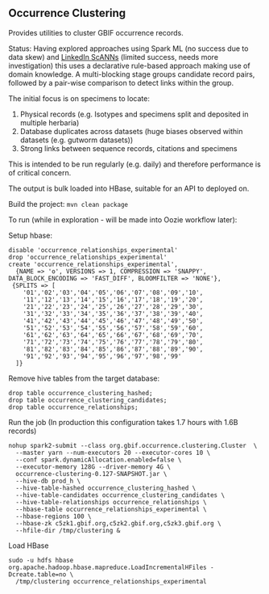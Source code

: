 ## Occurrence Clustering

Provides utilities to cluster GBIF occurrence records.

Status: Having explored approaches using Spark ML (no success due to data skew) and
[LinkedIn ScANNs](https://github.com/linkedin/scanns) (limited success, needs more investigation)
this uses a declarative rule-based approach making use of domain knowledge. A multi-blocking stage
groups candidate record pairs, followed by a pair-wise comparison to detect links within the group.

The initial focus is on specimens to locate:
 1. Physical records (e.g. Isotypes and specimens split and deposited in multiple herbaria)
 2. Database duplicates across datasets (huge biases observed within datasets (e.g. gutworm datasets))
 3. Strong links between sequence records, citations and specimens

This is intended to be run regularly (e.g. daily) and therefore performance is of critical concern.

The output is bulk loaded into HBase, suitable for an API to deployed on.

Build the project: `mvn clean package`

To run (while in exploration - will be made into Oozie workflow later):

Setup hbase:
```
disable 'occurrence_relationships_experimental'
drop 'occurrence_relationships_experimental'
create 'occurrence_relationships_experimental',
  {NAME => 'o', VERSIONS => 1, COMPRESSION => 'SNAPPY', DATA_BLOCK_ENCODING => 'FAST_DIFF', BLOOMFILTER => 'NONE'},
 {SPLITS => [
    '01','02','03','04','05','06','07','08','09','10',
    '11','12','13','14','15','16','17','18','19','20',
    '21','22','23','24','25','26','27','28','29','30',
    '31','32','33','34','35','36','37','38','39','40',
    '41','42','43','44','45','46','47','48','49','50',
    '51','52','53','54','55','56','57','58','59','60',
    '61','62','63','64','65','66','67','68','69','70',
    '71','72','73','74','75','76','77','78','79','80',
    '81','82','83','84','85','86','87','88','89','90',
    '91','92','93','94','95','96','97','98','99'
  ]}
```

Remove hive tables from the target database:
```
drop table occurrence_clustering_hashed;
drop table occurrence_clustering_candidates;
drop table occurrence_relationships;
```

Run the job (In production this configuration takes 1.7 hours with 1.6B records)
```
nohup spark2-submit --class org.gbif.occurrence.clustering.Cluster  \
  --master yarn --num-executors 20 --executor-cores 10 \
  --conf spark.dynamicAllocation.enabled=false \
  --executor-memory 128G --driver-memory 4G \
  occurrence-clustering-0.127-SNAPSHOT.jar \
  --hive-db prod_h \
  --hive-table-hashed occurrence_clustering_hashed \
  --hive-table-candidates occurrence_clustering_candidates \
  --hive-table-relationships occurrence_relationships \
  --hbase-table occurrence_relationships_experimental \
  --hbase-regions 100 \
  --hbase-zk c5zk1.gbif.org,c5zk2.gbif.org,c5zk3.gbif.org \
  --hfile-dir /tmp/clustering &
```

Load HBase
```
sudo -u hdfs hbase org.apache.hadoop.hbase.mapreduce.LoadIncrementalHFiles -Dcreate.table=no \
  /tmp/clustering occurrence_relationships_experimental
```
